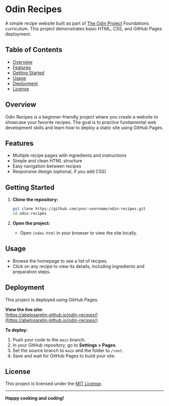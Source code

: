 # Odin Recipes

A simple recipe website built as part of [The Odin Project](https://www.theodinproject.com/) Foundations curriculum. This project demonstrates basic HTML, CSS, and GitHub Pages deployment.

## Table of Contents

- [Overview](#overview)
- [Features](#features)
- [Getting Started](#getting-started)
- [Usage](#usage)
- [Deployment](#deployment)
- [License](#license)

## Overview

Odin Recipes is a beginner-friendly project where you create a website to showcase your favorite recipes. The goal is to practice fundamental web development skills and learn how to deploy a static site using GitHub Pages.

## Features

- Multiple recipe pages with ingredients and instructions
- Simple and clean HTML structure
- Easy navigation between recipes
- Responsive design (optional, if you add CSS)

## Getting Started

1. **Clone the repository:**

   ```bash
   git clone https://github.com/your-username/odin-recipes.git
   cd odin-recipes
   ```

2. **Open the project:**
   - Open `index.html` in your browser to view the site locally.

## Usage

- Browse the homepage to see a list of recipes.
- Click on any recipe to view its details, including ingredients and preparation steps.

## Deployment

This project is deployed using GitHub Pages.

**View the live site:**  
[https://abelosaretin.github.io/odin-recipes/](https://abelosaretin.github.io/odin-recipes/)

**To deploy:**

1. Push your code to the `main` branch.
2. In your GitHub repository, go to **Settings > Pages**.
3. Set the source branch to `main` and the folder to `/root`.
4. Save and wait for GitHub Pages to build your site.

## License

This project is licensed under the [MIT License](LICENSE).

---

**Happy cooking and coding!**
